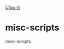 [![ko-fi](https://ko-fi.com/img/githubbutton_sm.svg)](https://ko-fi.com/M4M3CQPLY)

misc-scripts
============

misc-scripts
